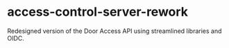 # access-control-server-rework
Redesigned version of the Door Access API using streamlined libraries and OIDC.
